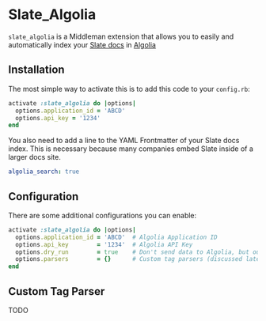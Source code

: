 # Slate_Algolia

`slate_algolia` is a Middleman extension that allows you to easily and automatically index your [Slate docs](https://github.com/lord/slate) in [Algolia](https://www.algolia.com/)

## Installation

The most simple way to activate this is to add this code to your `config.rb`:

```ruby
activate :slate_algolia do |options|
  options.application_id = 'ABCD'
  options.api_key = '1234'
end
```

You also need to add a line to the YAML Frontmatter of your Slate docs index. This is necessary because many companies embed Slate inside of a larger docs site.

```YAML
algolia_search: true
```

## Configuration

There are some additional configurations you can enable:

```ruby
activate :slate_algolia do |options|
  options.application_id = 'ABCD'  # Algolia Application ID
  options.api_key        = '1234'  # Algolia API Key
  options.dry_run        = true    # Don't send data to Algolia, but output some log information instead
  options.parsers        = {}      # Custom tag parsers (discussed later in the docs)
end
```

## Custom Tag Parser

TODO